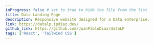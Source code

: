 ```yaml
---
inProgress: false # set to true to hide the file from the list
title: Data Landing Page
description: Responsive website designed for a Data enterprise.
link: https://datalp.jpdiaz.dev/
github_link: https://github.com/JuanPabloDiaz/dataLP
tags: ['React', 'Tailwind CSS']
---
```

